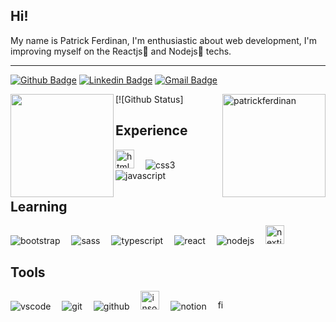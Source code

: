 
<!--
**patrickferdinan/patrickferdinan** is a ✨ _special_ ✨ repository because its `README.md` (this file) appears on your GitHub profile.

Here are some ideas to get you started:

- 🔭 I’m currently working on ...
- 🌱 I’m currently learning ...
- 👯 I’m looking to collaborate on ...
- 🤔 I’m looking for help with ...
- 💬 Ask me about ...
- 📫 How to reach me: ...
- 😄 Pronouns: ...
- ⚡ Fun fact: ...
-->
## Hi!

<p>My name is Patrick Ferdinan, I'm enthusiastic about web development, I'm improving myself on the Reactjs💜 and Nodejs💚 techs.</p>



---

[![Github Badge](https://img.shields.io/badge/-Github-000?style=flat-square&logo=Github&logoColor=white&link=https://github.com/patrickferdinan)](https://github.com/patrickferdinan)
[![Linkedin Badge](https://img.shields.io/badge/-LinkedIn-blue?style=flat-square&logo=Linkedin&logoColor=white&link=https://https://www.linkedin.com/in/patrick-ferdinan-73136815a/)](https://www.linkedin.com/in/patrick-ferdinan-73136815a/)
[![Gmail Badge](https://img.shields.io/badge/-Gmail-c14438?style=flat-square&logo=Gmail&logoColor=white&link=mailto:patrickferdinan@gmail.com)](mailto:patrickferdinan@gmail.com)


  [![Github Status]<img src="https://github-readme-stats.vercel.app/api?username=patrickferdinan&show_icons=true&title_color=00a6c0&icon_color=00a6c0&text_color=9f9f9f&bg_color=151515)](https://github.com/patrickferdinan/patrickferdinan" height="165" align="left"/><img src="https://github-readme-stats.vercel.app/api/top-langs/?username=patrickferdinan&&langs_count=8&layout=compact&text_color=4654A3&title_color=F95B3D&bg_color=181925&icon_color=F95B3D" alt="patrickferdinan" height="165" align="right"/>

## Experience
  <img src="https://image.flaticon.com/icons/png/512/732/732212.png" width="30px" title="html5">&ensp;&ensp;
  <img src="https://img.icons8.com/color/30/000000/css3.png" title="css3"/>&ensp;&ensp;
  <img src="https://img.icons8.com/color/30/000000/javascript.png" title="javascript"/>&ensp;&ensp;
  
## Learning
  <img src="https://img.icons8.com/color/30/000000/bootstrap.png" title="bootstrap"/>&ensp;&ensp;
  <img src="https://img.icons8.com/color/30/000000/sass.png" title="sass"/>&ensp;&ensp;
  <img src="https://img.icons8.com/color/30/000000/typescript.png" title="typescript"/>&ensp;&ensp;
  <img src="https://img.icons8.com/plasticine/30/000000/react.png" title="react"/>&ensp;&ensp;
  <img src="https://img.icons8.com/color/30/000000/nodejs.png" title="nodejs"/>&ensp;&ensp;
  <img src="https://upload.wikimedia.org/wikipedia/commons/thumb/8/8e/Nextjs-logo.svg/1280px-Nextjs-logo.svg.png" width="30px" title="nextjs"/>&ensp;&ensp;
  
## Tools
  <img src="https://img.icons8.com/color/30/000000/visual-studio-code-2019.png" title="vscode"/>&ensp;&ensp;
  <img src="https://img.icons8.com/color/30/000000/git.png" title="git"/>&ensp;&ensp;
  <img src="https://img.icons8.com/material-sharp/30/000000/github.png" title="github"/>&ensp;&ensp;
  <img src="https://icons.iconarchive.com/icons/papirus-team/papirus-apps/512/insomnia-icon.png" width="30px" title="insomnia">&ensp;&ensp;
  <img src="https://img.icons8.com/color/30/000000/notion.png" title="notion"/>&ensp;&ensp;
  <img src="https://cdn.worldvectorlogo.com/logos/figma-1.svg" width="16px" title="figma">&ensp;&ensp;
  





